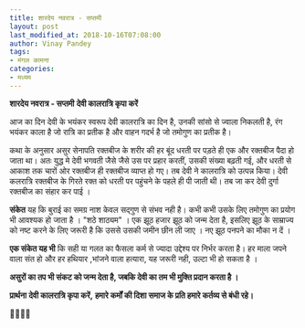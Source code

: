 ```yaml
---
title: शारदेय नवरात्र - सप्तमी
layout: post
last_modified_at: 2018-10-16T07:08:00
author: Vinay Pandey
tags:
- मंगल कामना
categories:
- मध्यम
---
```

**शारदेय नवरात्र - सप्तमी**
**देवी कालरात्रि कृपा करें**

आज का दिन देवी के भयंकर स्वरूप देवी कालरात्रि का दिन है, उनकी सांसो से ज्वाला निकलती है, रंग भयंकर काला है जो रात्रि का प्रतीक है और वाहन गदर्भ है जो तमोगुण का प्रतीक है। 

कथा के अनुसार असुर सेनापति रक्तबीज के शरीर की हर बूंद धरती पर पड़ते ही एक और रक्तबीज पैदा हो जाता था। अतः युद्ध मे देवी भगवती जैसे जैसे उस पर प्रहार करतीं, उसकी संख्या बढ़ती गई, और धरती से आकाश तक चारों ओर रक्तबीज ही रक्तबीज व्याप्त हो गए। तब देवी ने कालरात्रि को उत्पन्न किया। देवी कलरात्रि रक्तबीज के गिरते रक्त को धरती पर पहुंचने के पहले ही पी जाती थी। तब जा कर देवी दुर्गा रक्तबीज का संहार कर पाई ।

**संकेत** यह कि बुराई का समग्र नाश केवल सद्गुण से संभव नही है। कभी कभी उसके लिए तमोगुण का प्रयोग भी आवश्यक हो जाता है । "शठे शाठ्यम" । एक झूठ हजार झूठ को जन्म देता है, इसलिए झूठ के साम्राज्य को नष्ट करने के लिए जरूरी है कि उससे उसकी जमीन छीन ली जाए । नए झूठ पनपने का मौका न दें ।  

**एक संकेत यह भी** कि सही या गलत का फैसला कर्म से ज्यादा उद्देश्य पर निर्भर करता है। हर माला जपने वाला संत हो और हर हथियार ,भांजने वाला हत्यारा, यह जरूरी नही, उल्टा भी हो सकता है । 

**असुरों का तप भी संकट को जन्म देता है, जबकि देवी का तम भी मुक्ति प्रदान करता है ।** 

**प्रार्थना**
**देवी कालरात्रि कृपा करें,**
**हमारे कर्मों की दिशा समाज के प्रति हमारे कर्तव्य से बंधी रहे।**

🙏🌷🌷🙏


